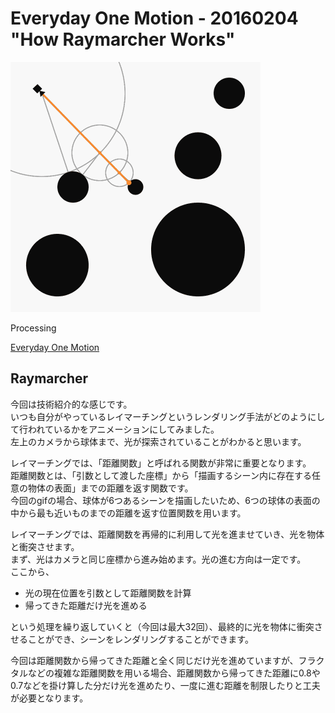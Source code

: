 # Everyday One Motion - 20160204 "How Raymarcher Works"

![](20160204.gif)

Processing

[Everyday One Motion](http://motions.work/motion/88)  

## Raymarcher

今回は技術紹介的な感じです。  
いつも自分がやっているレイマーチングというレンダリング手法がどのようにして行われているかをアニメーションにしてみました。  
左上のカメラから球体まで、光が探索されていることがわかると思います。  

レイマーチングでは、「距離関数」と呼ばれる関数が非常に重要となります。  
距離関数とは、「引数として渡した座標」から「描画するシーン内に存在する任意の物体の表面」までの距離を返す関数です。  
今回のgifの場合、球体が6つあるシーンを描画したいため、6つの球体の表面の中から最も近いものまでの距離を返す位置関数を用います。  

レイマーチングでは、距離関数を再帰的に利用して光を進ませていき、光を物体と衝突させます。  
まず、光はカメラと同じ座標から進み始めます。光の進む方向は一定です。  
ここから、

- 光の現在位置を引数として距離関数を計算
- 帰ってきた距離だけ光を進める

という処理を繰り返していくと（今回は最大32回）、最終的に光を物体に衝突させることができ、シーンをレンダリングすることができます。  

今回は距離関数から帰ってきた距離と全く同じだけ光を進めていますが、フラクタルなどの複雑な距離関数を用いる場合、距離関数から帰ってきた距離に0.8や0.7などを掛け算した分だけ光を進めたり、一度に進む距離を制限したりと工夫が必要となります。  
